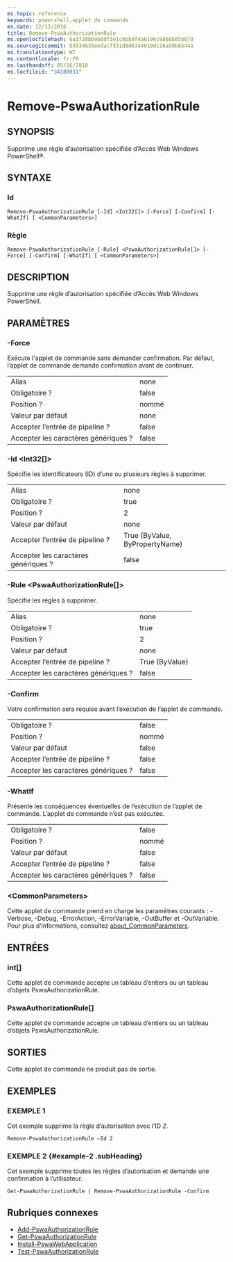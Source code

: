 ```yaml
---
ms.topic: reference
keywords: powershell,applet de commande
ms.date: 12/12/2016
title: Remove-PswaAuthorizationRule
ms.openlocfilehash: 6a3720bb9b8df3e1c6bb9f4a6196c9868b85b67d
ms.sourcegitcommit: 54534635eedacf531d8d6344019dc16a50b8b441
ms.translationtype: HT
ms.contentlocale: fr-FR
ms.lasthandoff: 05/16/2018
ms.locfileid: "34189031"
---
```

# <a name="remove-pswaauthorizationrule"></a>Remove-PswaAuthorizationRule

## <a name="synopsis"></a>SYNOPSIS

Supprime une règle d’autorisation spécifiée d’Accès Web Windows PowerShell®.

## <a name="syntax"></a>SYNTAXE

### <a name="id"></a>Id
```
Remove-PswaAuthorizationRule [-Id] <Int32[]> [-Force] [-Confirm] [-WhatIf] [ <CommonParameters>]
```

### <a name="rule"></a>Règle
```
Remove-PswaAuthorizationRule [-Rule] <PswaAuthorizationRule[]> [-Force] [-Confirm] [-WhatIf] [ <CommonParameters>]
```

## <a name="description"></a>DESCRIPTION

Supprime une règle d’autorisation spécifiée d’Accès Web Windows PowerShell.

## <a name="parameters"></a>PARAMÈTRES

### <a name="-force"></a>-Force

Exécute l'applet de commande sans demander confirmation. Par défaut, l’applet de commande demande confirmation avant de continuer.

|||
|-|-|
| Alias                              | none                                 |
| Obligatoire ?                            | false                                |
| Position ?                            | nommé                                |
| Valeur par défaut                        | none                                 |
| Accepter l’entrée de pipeline ?               | false                                |
| Accepter les caractères génériques ?          | false                                |

### <a name="-id-ltint32gt"></a>-Id &lt;Int32\[\]&gt;

Spécifie les identificateurs (ID) d’une ou plusieurs règles à supprimer.

|||
|-|-|
| Alias                              | none                                 |
| Obligatoire ?                            | true                                 |
| Position ?                            | 2                                    |
| Valeur par défaut                        | none                                 |
| Accepter l’entrée de pipeline ?               | True (ByValue, ByPropertyName)       |
| Accepter les caractères génériques ?          | false                                |

### <a name="-rule-ltpswaauthorizationrulegt"></a>-Rule &lt;PswaAuthorizationRule\[\]&gt;

Spécifie les règles à supprimer.

|||
|-|-|
| Alias                              | none                                 |
| Obligatoire ?                            | true                                 |
| Position ?                            | 2                                    |
| Valeur par défaut                        | none                                 |
| Accepter l’entrée de pipeline ?               | True (ByValue)                       |
| Accepter les caractères génériques ?          | false                                |

### <a name="-confirm"></a>-Confirm

Votre confirmation sera requise avant l’exécution de l’applet de commande.

|||
|-|-|
| Obligatoire ?                            | false                                |
| Position ?                            | nommé                                |
| Valeur par défaut                        | false                                |
| Accepter l’entrée de pipeline ?               | false                                |
| Accepter les caractères génériques ?          | false                                |

### <a name="-whatif"></a>-WhatIf

Présente les conséquences éventuelles de l’exécution de l’applet de commande. L’applet de commande n’est pas exécutée.

|||
|-|-|
| Obligatoire ?                            | false                                |
| Position ?                            | nommé                                |
| Valeur par défaut                        | false                                |
| Accepter l’entrée de pipeline ?               | false                                |
| Accepter les caractères génériques ?          | false                                |

### <a name="ltcommonparametersgt"></a>&lt;CommonParameters&gt;

Cette applet de commande prend en charge les paramètres courants : -Verbose, -Debug, -ErrorAction, -ErrorVariable, -OutBuffer et -OutVariable.
Pour plus d’informations, consultez [about_CommonParameters](http://go.microsoft.com/fwlink/p/?LinkID=113216).

## <a name="inputs"></a>ENTRÉES

### <a name="int"></a>int\[\]

Cette applet de commande accepte un tableau d’entiers ou un tableau d’objets PswaAuthorizationRule.

### <a name="pswaauthorizationrule"></a>PswaAuthorizationRule\[\]

Cette applet de commande accepte un tableau d’entiers ou un tableau d’objets PswaAuthorizationRule.

## <a name="outputs"></a>SORTIES

Cette applet de commande ne produit pas de sortie.

## <a name="examples"></a>EXEMPLES

### <a name="example-1"></a>EXEMPLE 1

Cet exemple supprime la règle d’autorisation avec l’ID *2*.

```
Remove-PswaAuthorizationRule –Id 2
```

### <a name="example-2-example-2-subheading"></a>EXEMPLE 2 {#example-2 .subHeading}

Cet exemple supprime toutes les règles d’autorisation et demande une confirmation à l’utilisateur.

```
Get-PswaAuthorizationRule | Remove-PswaAuthorizationRule -Confirm
```

## <a name="related-topics"></a>Rubriques connexes

- [Add-PswaAuthorizationRule](add-pswaauthorizationrule.md)
- [Get-PswaAuthorizationRule](get-pswaauthorizationrule.md)
- [Install-PswaWebApplication](install-pswawebapplication.md)
- [Test-PswaAuthorizationRule](test-pswaauthorizationrule.md)